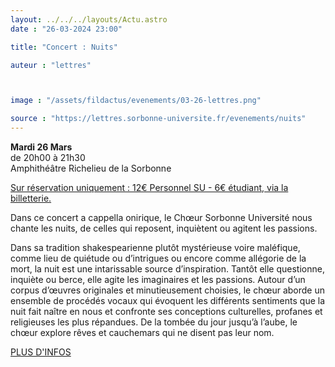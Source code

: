 ```yaml
---
layout: ../../../layouts/Actu.astro
date : "26-03-2024 23:00"

title: "Concert : Nuits"

auteur : "lettres"



image : "/assets/fildactus/evenements/03-26-lettres.png"

source : "https://lettres.sorbonne-universite.fr/evenements/nuits"
---
```


__Mardi 26 Mars__  
de 20h00 à 21h30  
Amphithéâtre Richelieu de la Sorbonne

[Sur réservation uniquement : 12€ Personnel SU - 6€ étudiant, via la billetterie.](https://www.billetweb.fr/nuits)

Dans ce concert a cappella onirique, le Chœur Sorbonne Université nous chante les nuits, de celles qui reposent, inquiètent ou agitent les passions.

Dans sa tradition shakespearienne plutôt mystérieuse voire maléfique, comme lieu de quiétude ou d’intrigues ou encore comme allégorie de la mort, la nuit est une intarissable source d’inspiration. Tantôt elle questionne, inquiète ou berce, elle agite les imaginaires et les passions. Autour d’un corpus d’œuvres originales et minutieusement choisies, le chœur aborde un ensemble de procédés vocaux qui évoquent les différents sentiments que la nuit fait naître en nous et confronte ses conceptions culturelles, profanes et religieuses les plus répandues. De la tombée du jour jusqu’à l’aube, le chœur explore rêves et cauchemars qui ne disent pas leur nom.

[PLUS D'INFOS](https://lettres.sorbonne-universite.fr/evenements/nuits)
